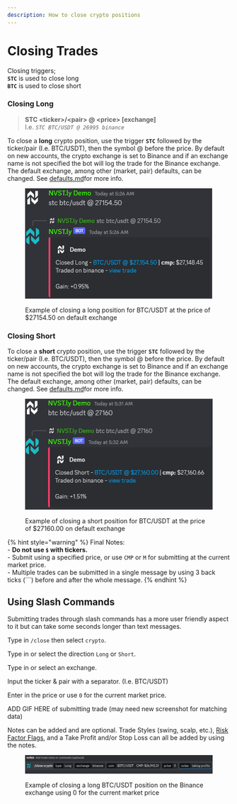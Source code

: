 ```yaml
---
description: How to close crypto positions
---
```


# Closing Trades

Closing triggers;\
**`STC`** is used to close long\
**`BTC`** is used to close short

### Closing Long

> **STC \<ticker>/\<pair> @ \<price> \[exchange]**\
> I.e. _`STC BTC/USDT @ 26995 binance`_

To close a **long** crypto position, use the trigger **`STC`** followed by the ticker/pair (I.e. BTC/USDT), then the symbol @ before the price. By default on new accounts, the crypto exchange is set to Binance and if an exchange name is not specified the bot will log the trade for the Binance exchange. \
The default exchange, among other (market, pair) defaults, can be changed. See [defaults.md](defaults.md "mention")for more info.

<figure><img src="../.gitbook/assets/image (3).png" alt=""><figcaption><p>Example of closing a long position for BTC/USDT at the price of $27154.50 on default exchange</p></figcaption></figure>

### Closing Short

To close a **short** crypto position, use the trigger **`STC`** followed by the ticker/pair (I.e. BTC/USDT), then the symbol @ before the price. By default on new accounts, the crypto exchange is set to Binance and if an exchange name is not specified the bot will log the trade for the Binance exchange. \
The default exchange, among other (market, pair) defaults, can be changed. See [defaults.md](defaults.md "mention")for more info.

<figure><img src="../.gitbook/assets/image (5).png" alt=""><figcaption><p>Example of closing a short position for BTC/USDT at the price of $27160.00 on default exchange</p></figcaption></figure>



{% hint style="warning" %}
Final Notes:\
\- **Do not use `$` with tickers.** \
\- Submit using a specified price, or use `CMP` or `M` for submitting at the current market price.\
\- Multiple trades can be submitted in a single message by using 3 back ticks (\`\`\`) before and after the whole message.
{% endhint %}



## Using Slash Commands

Submitting trades through slash commands has a more user friendly aspect to it but can take some seconds longer than text messages.

Type in `/close` then select `crypto`.

Type in or select the direction `Long` or `Short`.&#x20;

Type in or select an exchange.

Input the ticker & pair with a separator. (I.e. BTC/USDT)

Enter in the price or use `0` for the current market price.

ADD GIF HERE of submitting trade (may need new screenshot for matching data)

Notes can be added and are optional. Trade Styles (swing, scalp, etc.), [Risk Factor Flags](broken-reference), and a Take Profit and/or Stop Loss can all be added by using the notes.

<figure><img src="../.gitbook/assets/image (1) (1) (1) (1).png" alt=""><figcaption><p>Example of closing a long BTC/USDT position on the Binance exchange using 0 for the current market price</p></figcaption></figure>
